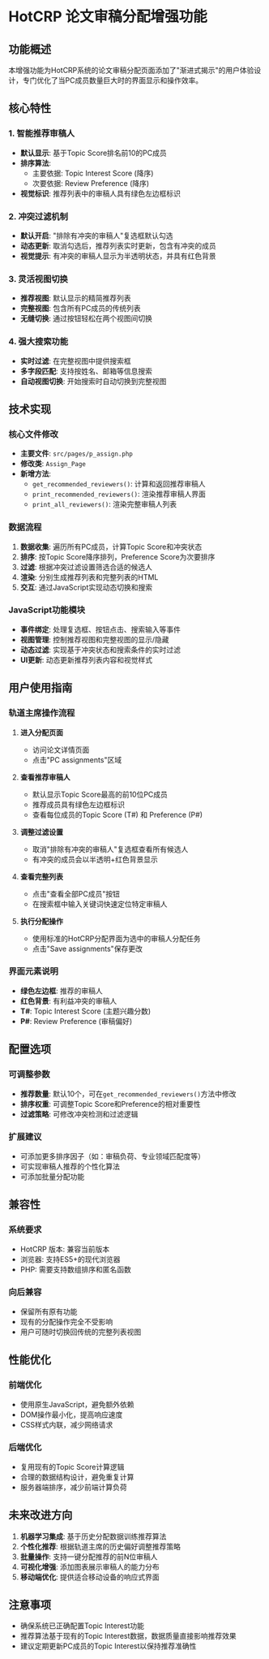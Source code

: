 # HotCRP 论文审稿分配增强功能

## 功能概述

本增强功能为HotCRP系统的论文审稿分配页面添加了"渐进式揭示"的用户体验设计，专门优化了当PC成员数量巨大时的界面显示和操作效率。

## 核心特性

### 1. 智能推荐审稿人
- **默认显示**: 基于Topic Score排名前10的PC成员
- **排序算法**: 
  - 主要依据: Topic Interest Score (降序)
  - 次要依据: Review Preference (降序)
- **视觉标识**: 推荐列表中的审稿人具有绿色左边框标识

### 2. 冲突过滤机制
- **默认开启**: "排除有冲突的审稿人"复选框默认勾选
- **动态更新**: 取消勾选后，推荐列表实时更新，包含有冲突的成员
- **视觉提示**: 有冲突的审稿人显示为半透明状态，并具有红色背景

### 3. 灵活视图切换
- **推荐视图**: 默认显示的精简推荐列表
- **完整视图**: 包含所有PC成员的传统列表
- **无缝切换**: 通过按钮轻松在两个视图间切换

### 4. 强大搜索功能
- **实时过滤**: 在完整视图中提供搜索框
- **多字段匹配**: 支持按姓名、邮箱等信息搜索
- **自动视图切换**: 开始搜索时自动切换到完整视图

## 技术实现

### 核心文件修改
- **主要文件**: `src/pages/p_assign.php`
- **修改类**: `Assign_Page`
- **新增方法**:
  - `get_recommended_reviewers()`: 计算和返回推荐审稿人
  - `print_recommended_reviewers()`: 渲染推荐审稿人界面
  - `print_all_reviewers()`: 渲染完整审稿人列表

### 数据流程
1. **数据收集**: 遍历所有PC成员，计算Topic Score和冲突状态
2. **排序**: 按Topic Score降序排列，Preference Score为次要排序
3. **过滤**: 根据冲突过滤设置筛选合适的候选人
4. **渲染**: 分别生成推荐列表和完整列表的HTML
5. **交互**: 通过JavaScript实现动态切换和搜索

### JavaScript功能模块
- **事件绑定**: 处理复选框、按钮点击、搜索输入等事件
- **视图管理**: 控制推荐视图和完整视图的显示/隐藏
- **动态过滤**: 实现基于冲突状态和搜索条件的实时过滤
- **UI更新**: 动态更新推荐列表内容和视觉样式

## 用户使用指南

### 轨道主席操作流程

1. **进入分配页面**
   - 访问论文详情页面
   - 点击"PC assignments"区域

2. **查看推荐审稿人**
   - 默认显示Topic Score最高的前10位PC成员
   - 推荐成员具有绿色左边框标识
   - 查看每位成员的Topic Score (T#) 和 Preference (P#)

3. **调整过滤设置**
   - 取消"排除有冲突的审稿人"复选框查看所有候选人
   - 有冲突的成员会以半透明+红色背景显示

4. **查看完整列表**
   - 点击"查看全部PC成员"按钮
   - 在搜索框中输入关键词快速定位特定审稿人

5. **执行分配操作**
   - 使用标准的HotCRP分配界面为选中的审稿人分配任务
   - 点击"Save assignments"保存更改

### 界面元素说明

- **绿色左边框**: 推荐的审稿人
- **红色背景**: 有利益冲突的审稿人
- **T#**: Topic Interest Score (主题兴趣分数)
- **P#**: Review Preference (审稿偏好)

## 配置选项

### 可调整参数
- **推荐数量**: 默认10个，可在`get_recommended_reviewers()`方法中修改
- **排序权重**: 可调整Topic Score和Preference的相对重要性
- **过滤策略**: 可修改冲突检测和过滤逻辑

### 扩展建议
- 可添加更多排序因子（如：审稿负荷、专业领域匹配度等）
- 可实现审稿人推荐的个性化算法
- 可添加批量分配功能

## 兼容性

### 系统要求
- HotCRP 版本: 兼容当前版本
- 浏览器: 支持ES5+的现代浏览器
- PHP: 需要支持数组排序和匿名函数

### 向后兼容
- 保留所有原有功能
- 现有的分配操作完全不受影响
- 用户可随时切换回传统的完整列表视图

## 性能优化

### 前端优化
- 使用原生JavaScript，避免额外依赖
- DOM操作最小化，提高响应速度
- CSS样式内联，减少网络请求

### 后端优化
- 复用现有的Topic Score计算逻辑
- 合理的数据结构设计，避免重复计算
- 服务器端排序，减少前端计算负荷

## 未来改进方向

1. **机器学习集成**: 基于历史分配数据训练推荐算法
2. **个性化推荐**: 根据轨道主席的历史偏好调整推荐策略
3. **批量操作**: 支持一键分配推荐的前N位审稿人
4. **可视化增强**: 添加图表展示审稿人的能力分布
5. **移动端优化**: 提供适合移动设备的响应式界面

## 注意事项

- 确保系统已正确配置Topic Interest功能
- 推荐算法基于现有的Topic Interest数据，数据质量直接影响推荐效果
- 建议定期更新PC成员的Topic Interest以保持推荐准确性 